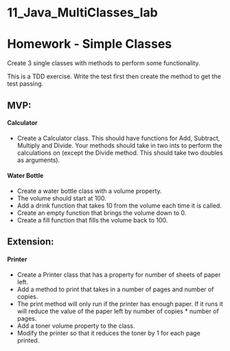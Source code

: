 # 11_Java_MultiClasses_lab

# Homework - Simple Classes

Create 3 single classes with methods to perform some functionality.

This is a TDD exercise. Write the test first then create the method to get the test passing.

## MVP:

#### Calculator

- Create a Calculator class. This should have functions for Add, Subtract, Multiply and Divide. Your methods should take in two ints to perform the calculations on (except the Divide method. This should take two doubles as arguments).

#### Water Bottle

- Create a water bottle class with a volume property.
- The volume should start at 100.
- Add a drink function that takes 10 from the volume each time it is called.
- Create an empty function that brings the volume down to 0.
- Create a fill function that fills the volume back to 100.

## Extension:

#### Printer

- Create a Printer class that has a property for number of sheets of paper left.
- Add a method to print that takes in a number of pages and number of copies.
- The print method will only run if the printer has enough paper. If it runs it will reduce the value of the paper left by number of copies \* number of pages.
- Add a toner volume property to the class.
- Modify the printer so that it reduces the toner by 1 for each page printed.
